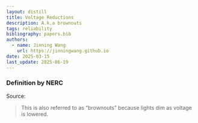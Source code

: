 ```yaml
---
layout: distill
title: Voltage Reductions
description: A.k.a brownouts
tags: reliability
bibliography: papers.bib
authors:
  - name: Jinning Wang
    url: https://jinningwang.github.io
date: 2025-03-15
last_update: 2025-06-19
---
```


### Definition by NERC

Source: <d-cite key="nerc2013terminology"></d-cite>

> This is also referred to as “brownouts” because lights dim as voltage is lowered.
